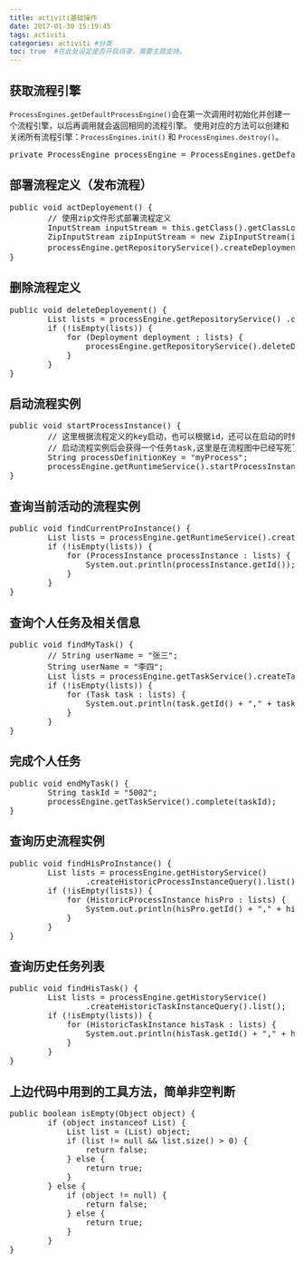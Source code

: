 ```yaml
---
title: activiti基础操作
date: 2017-01-30 15:19:45
tags: activiti
categories: activiti #分类
toc: true  #在此处设定是否开启目录，需要主题支持。
---
```

## 获取流程引擎
`ProcessEngines.getDefaultProcessEngine()`会在第一次调用时初始化并创建一个流程引擎，以后再调用就会返回相同的流程引擎。
使用对应的方法可以创建和关闭所有流程引擎：`ProcessEngines.init()` 和  `ProcessEngines.destroy()`。  
<!--more-->
<pre>
private ProcessEngine processEngine = ProcessEngines.getDefaultProcessEngine();  
</pre> 

## 部署流程定义（发布流程） 
<pre>
public void actDeployement() {  
        // 使用zip文件形式部署流程定义  
        InputStream inputStream = this.getClass().getClassLoader().getResourceAsStream("actTest1.zip");  
        ZipInputStream zipInputStream = new ZipInputStream(inputStream);  
        processEngine.getRepositoryService().createDeployment().name("activiti测试").addZipInputStream(zipInputStream).deploy();  
}  
</pre> 

## 删除流程定义
<pre>
public void deleteDeployement() {  
        List<Deployment> lists = processEngine.getRepositoryService() .createDeploymentQuery().list();  
        if (!isEmpty(lists)) {  
            for (Deployment deployment : lists) {  
                processEngine.getRepositoryService().deleteDeployment(deployment.getId());  
            }  
        }  
}  
</pre>

##  启动流程实例
<pre>
public void startProcessInstance() {  
        // 这里根据流程定义的key启动，也可以根据id，还可以在启动的时候加入流程变量,  
        // 启动流程实例后会获得一个任务task,这里是在流程图中已经写死了任务所有者是张三，因此启动的时候会创建一个任务给张三  
        String processDefinitionKey = "myProcess";  
        processEngine.getRuntimeService().startProcessInstanceByKey(processDefinitionKey);  
}  
</pre>

## 查询当前活动的流程实例
<pre>
public void findCurrentProInstance() {  
        List<ProcessInstance> lists = processEngine.getRuntimeService().createProcessInstanceQuery().list();  
        if (!isEmpty(lists)) {  
            for (ProcessInstance processInstance : lists) {  
                System.out.println(processInstance.getId());  
            }  
        }  
}  
</pre> 

## 查询个人任务及相关信息
<pre>
public void findMyTask() {  
        // String userName = "张三";  
        String userName = "李四";  
        List<Task> lists = processEngine.getTaskService().createTaskQuery() .taskAssignee(userName).list();  
        if (!isEmpty(lists)) {  
            for (Task task : lists) {  
                System.out.println(task.getId() + "," + task.getName() + "," + task.getAssignee() + "," + task.getCreateTime());  
            }  
        }  
}  
</pre>

## 完成个人任务
<pre>
public void endMyTask() {  
        String taskId = "5002";  
        processEngine.getTaskService().complete(taskId);  
}  
</pre>

## 查询历史流程实例
<pre>
public void findHisProInstance() {  
        List<HistoricProcessInstance> lists = processEngine.getHistoryService()  
                .createHistoricProcessInstanceQuery().list();  
        if (!isEmpty(lists)) {  
            for (HistoricProcessInstance hisPro : lists) {  
                System.out.println(hisPro.getId() + "," + hisPro.getStartTime()+ "," + hisPro.getEndTime());  
            }  
        }  
}  
</pre>

## 查询历史任务列表
<pre>
public void findHisTask() {  
        List<HistoricTaskInstance> lists = processEngine.getHistoryService()  
                .createHistoricTaskInstanceQuery().list();  
        if (!isEmpty(lists)) {  
            for (HistoricTaskInstance hisTask : lists) {  
                System.out.println(hisTask.getId() + "," + hisTask.getAssignee() + "," + hisTask.getName() + "," + hisTask.getStartTime() + "," + hisTask.getEndTime());  
            }  
        }  
} 
</pre> 

## 上边代码中用到的工具方法，简单非空判断
<pre>
public boolean isEmpty(Object object) {  
        if (object instanceof List) {  
            List list = (List) object;  
            if (list != null && list.size() > 0) {  
                return false;  
            } else {  
                return true;  
            }  
        } else {  
            if (object != null) {  
                return false;  
            } else {  
                return true;  
            }  
        }  
}
</pre>  